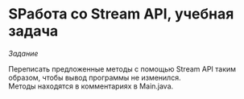 # SРабота со Stream API, учебная задача
<i>Задание</i><br>

Переписать предложенные методы с помощью Stream API таким образом, чтобы вывод программы не изменился.<br>
Методы находятся в комментариях в Main.java.
